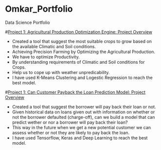 # Omkar_Portfolio
Data Science Portfolio

#[Project 1: Agricultural Production Optimization Engine: Project Overview](https://github.com/omkargawade-10/Agricultural_Production_Optimization_Engine)
* Created a tool that suggest the most suitable crops to grow based on the available Climatic and Soil conditions.
* Achieving Precision Farming by Optimizing the Agricultural Production.
* We have to optimize Productivity.
* By understanding requirements of Climatic and Soil conditions for Crops.
* Help us to cope up with weather unpredicability.
* I have used K-Means Clustering and Logestic Regression to reach the best model.

#[Project 1: Can Customer Payback the Loan Prediction Model: Project Overview](https://github.com/omkargawade-10/Can_Customer_Payback_the_Loan_Prediction_Model)
* Created a tool that suggest the borrower will pay back their loan or not.
* Given historical data on loans given out with information on whether or not the borrower defaulted (charge-off), can we build a model that can predict wether or nor a borrower     will pay back their loan?
* This way in the future when we get a new potential customer we can assess whether or not they are likely to pay back the loan.
* I have used Tensorflow, Keras and Deep Learning to reach the best model.
